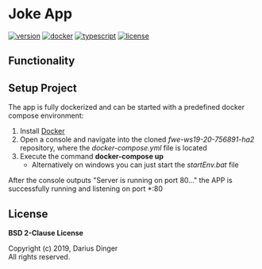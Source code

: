 # Joke App
[![version][version-img]](.)
[![docker][docker-img]][docker-url]
[![typescript][typescript-img]][typescript-url]
[![license][license-img]](LICENSE)

## Functionality

## Setup Project

The app is fully dockerized and can be started with a predefined docker compose environment:

1. Install [Docker](https://docs.docker.com/docker-for-windows/install/)
2. Open a console and navigate into the cloned *fwe-ws19-20-756891-ha2* repository, where the *docker-compose.yml* file is located
3. Execute the command **docker-compose up**
    - Alternatively on windows you can just start the *startEnv.bat* file

After the console outputs "Server is running on port 80..." the APP is successfully running and listening on port *:80

## License

**BSD 2-Clause License**

Copyright (c) 2019, Darius Dinger<br>
All rights reserved.

<!-- Shields -->
[version-img]: https://img.shields.io/badge/version-1.0.0-red.svg?style=flat-square
[typescript-img]: https://img.shields.io/badge/typescript-3.6.4-green.svg?style=flat-square
[docker-img]: https://img.shields.io/badge/docker--compose-3.0-green.svg?style=flat-square
[license-img]: https://img.shields.io/badge/license-MIT-blue.svg?style=flat-square

<!-- Links -->
[typescript-url]: https://www.typescriptlang.org/
[docker-url]: https://docs.docker.com/compose/